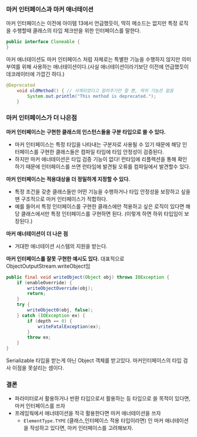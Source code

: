 
### 마커 인터페이스과 마커 애너테이션

마커 인터페이스는 이전에 아이템 13에서 언급했듯이, 딱히 메소드는 없지만 특정 로직을 수행할때 클래스의 타입 체크만을 위한 인터페이스를 말한다.
```java
public interface Cloneable {
}
```

마커 애너테이션도 마커 인터페이스 처럼 자체로는 특별한 기능을 수행하지 않지만 의미 부여를 위해 사용하는 애너테이션이다.(사실 애너테이션이라기보단 이전에 언급했듯이 데코레이터에 가깝긴 하다.)
```java
@Deprecated
    void oldMethod() { // 삭제되었다고 알려주기만 할 뿐, 딱히 기능은 없음
        System.out.println("This method is deprecated.");
    }
```

### 마커 인터페이스가 더 나은점

**마커 인터페이스는 구현한 클래스의 인스턴스들을 구분 타입으로 쓸 수 있다.**
- 마커 인터페이스는 특정 타입을 나타내는 구분자로 사용될 수 있기 때문에 해당 인터페이스를 구현한 클래스들은 컴파일 타임에 타임 안정성이 검증된다.
- 하지만 마커 애너테이션은 타입 검증 기능이 없다! 런타임에 리플렉션을 통해 확인하기 때문에 인터페이스를 쓰면 런타임에 발견될 오류를 컴파일에서 발견할수 있다.

**마커 인터페이스는 적용대상을 더 정밀하게 지정할 수 있다.**
- 특정 조건을 갖춘 클래스들만 어떤 기능을 수행하거나 타입 안정성을 보장하고 싶을땐 구조적으로 마커 인터페이스가 적합하다.
- 예를 들어서 특정 인터페이스를 구현한 클래스에만 적용하고 싶은 로직이 있다면 해당 클래스에서만 특정 인터페이스를 구현하면 된다. (이렇게 하면 하위 타입임이 보장된다.)

**마커 애너테이션이 더 나은 점**
- 거대한 애너테이션 시스템의 지원을 받는다.

**마커 인터페이스를 잘못 구현한 예시도 있다.**
대표적으로 ObjectOutputStream.writeObject임
```java
public final void writeObject(Object obj) throws IOException {
    if (enableOverride) {
        writeObjectOverride(obj);
        return;
    }
    try {
        writeObject0(obj, false);
    } catch (IOException ex) {
        if (depth == 0) {
            writeFatalException(ex);
        }
        throw ex;
    }
}
```
Serializable 타입을 받는게 아닌 Object 객체를 받고있다. 마커인터페이스의 타입 검사 이점을 못살리는 셈이다.

### 결론
- 파라미터로서 활용하거나 반환 타입으로서 활용하는 등 타입으로 쓸 목적이 있다면, 마커 인터페이스를 쓰자
- 프레임웍에서 애너테이션을 적극 활용한다면 마커 애너테이션을 쓰자
    - `ElementType.TYPE` (클래스,인터페이스 적용 타입이라면) 인 마커 애너테이션을 작성하고 있다면, 마커 인터페이스를 고려해보자.
